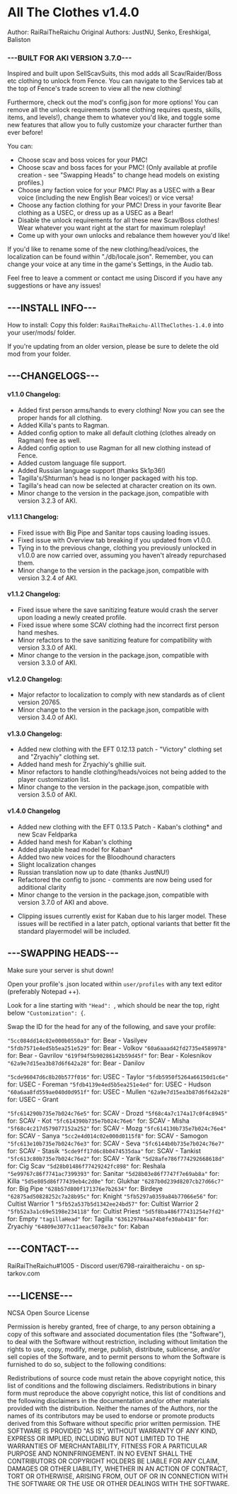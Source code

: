 # All The Clothes v1.4.0
Author: RaiRaiTheRaichu
Original Authors: JustNU, Senko, Ereshkigal, Baliston

### ---BUILT FOR AKI VERSION 3.7.0---

Inspired and built upon SellScavSuits, this mod adds all Scav/Raider/Boss etc clothing to unlock from Fence. You can navigate to the Services tab at the top of Fence's trade screen to view all the new clothing! 

Furthermore, check out the mod's config.json for more options! You can remove all the unlock requirements (some clothing requires quests, skills, items, and levels!), change them to whatever you'd like, and toggle some new features that allow you to fully customize your character further than ever before!

You can:
- Choose scav and boss voices for your PMC!
- Choose scav and boss faces for your PMC! (Only available at profile creation - see "Swapping Heads" to change head models on existing profiles.)
- Choose any faction voice for your PMC! Play as a USEC with a Bear voice (including the new English Bear voices!) or vice versa!
- Choose any faction clothing for your PMC! Dress in your favorite Bear clothing as a USEC, or dress up as a USEC as a Bear!
- Disable the unlock requirements for all these new Scav/Boss clothes! Wear whatever you want right at the start for maximum roleplay!
- Come up with your own unlocks and rebalance them however you'd like!

If you'd like to rename some of the new clothing/head/voices, the localization can be found within "./db/locale.json".
Remember, you can change your voice at any time in the game's Settings, in the Audio tab.

Feel free to leave a comment or contact me using Discord if you have any suggestions or have any issues!

## ---INSTALL INFO---

How to install:
Copy this folder: `RaiRaiTheRaichu-AllTheClothes-1.4.0` into your user/mods/ folder.

If you're updating from an older version, please be sure to delete the old mod from your folder.

## ---CHANGELOGS---

#### v1.1.0 Changelog: 
- Added first person arms/hands to every clothing! Now you can see the proper hands for all clothing.
- Added Killa's pants to Ragman.
- Added config option to make all default clothing (clothes already on Ragman) free as well.
- Added config option to use Ragman for all new clothing instead of Fence.
- Added custom language file support.
- Added Russian language support (thanks Sk1p36!)
- Tagilla's/Shturman's head is no longer packaged with his top.
- Tagilla's head can now be selected at character creation on its own.
- Minor change to the version in the package.json, compatible with version 3.2.3 of AKI.

#### v1.1.1 Changelog:
- Fixed issue with Big Pipe and Sanitar tops causing loading issues.
- Fixed issue with Overview tab breaking if you updated from v1.0.0.
- Tying in to the previous change, clothing you previously unlocked in v1.0.0 are now carried over, assuming you haven't already repurchased them.
- Minor change to the version in the package.json, compatible with version 3.2.4 of AKI.

#### v1.1.2 Changelog:
- Fixed issue where the save sanitizing feature would crash the server upon loading a newly created profile.
- Fixed issue where some SCAV clothing had the incorrect first person hand meshes.
- Minor refactors to the save sanitizing feature for compatibility with version 3.3.0 of AKI.
- Minor change to the version in the package.json, compatible with version 3.3.0 of AKI.

#### v1.2.0 Changelog: 
- Major refactor to localization to comply with new standards as of client version 20765.
- Minor change to the version in the package.json, compatible with version 3.4.0 of AKI.

#### v1.3.0 Changelog: 
- Added new clothing with the EFT 0.12.13 patch - "Victory" clothing set and "Zryachiy" clothing set.
- Added hand mesh for Zryachiy's ghillie suit.
- Minor refactors to handle clothing/heads/voices not being added to the player customization list.
- Minor change to the version in the package.json, compatible with version 3.5.0 of AKI.

#### v1.4.0 Changelog
- Added new clothing with the EFT 0.13.5 Patch - Kaban's clothing* and new Scav Feldparka
- Added hand mesh for Kaban's clothing
- Added playable head model for Kaban*
- Added two new voices for the Bloodhound characters
- Slight localization changes
- Russian translation now up to date (thanks JustNU!)
- Refactored the config to jsonc - comments are now being used for additional clarity
- Minor change to the version in the package.json, compatible with version 3.7.0 of AKI and above.

* Clipping issues currently exist for Kaban due to his larger model. These issues will be rectified in a later patch, optional variants that better fit the standard playermodel will be included.



## ---SWAPPING HEADS---

Make sure your server is shut down!

Open your profile's .json located within `user/profiles` with any text editor (preferably Notepad ++).

Look for a line starting with `"Head": `, which should be near the top, right below `"Customization": {`.

Swap the ID for the head for any of the following, and save your profile:

`"5cc084dd14c02e000b0550a3"` for: Bear - Vasilyev
`"5fdb7571e4ed5b5ea251e529"` for: Bear - Volkov
`"60a6aaad42fd2735e4589978"` for: Bear - Gavrilov
`"619f94f5b90286142b59d45f"` for: Bear - Kolesnikov
`"62a9e7d15ea3b87d6f642a28"` for: Bear - Danilov

`"5cde96047d6c8b20b577f016"` for: USEC - Taylor
`"5fdb5950f5264a66150d1c6e"` for: USEC - Foreman
`"5fdb4139e4ed5b5ea251e4ed"` for: USEC - Hudson
`"60a6aa8fd559ae040d0d951f"` for: USEC - Mullen
`"62a9e7d15ea3b87d6f642a28"` for: USEC - Grant

`"5fc614290b735e7b024c76e5"` for: SCAV - Drozd
`"5f68c4a7c174a17c0f4c8945"` for: SCAV - Kot
`"5fc614390b735e7b024c76e6"` for: SCAV - Misha
`"5f68c4c217d579077152a252"` for: SCAV - Mozg
`"5fc614130b735e7b024c76e4"` for: SCAV - Sanya
`"5cc2e4d014c02e000d0115f8"` for: SCAV - Samogon
`"5fc613e10b735e7b024c76e3"` for: SCAV - Seva
`"5fc6144b0b735e7b024c76e7"` for: SCAV - Stasik
`"5cde9ff17d6c8b0474535daa"` for: SCAV - Tankist
`"5fc613c80b735e7b024c76e2"` for: SCAV - Yarik
`"5d28afe786f774292668618d"` for: Cig Scav
`"5d28b01486f77429242fc898"` for: Reshala
`"5e99767c86f7741ac7399393"` for: Sanitar
`"5d28b03e86f7747f7e69ab8a"` for: Killa
`"5d5e805d86f77439eb4c2d0e"` for: Glukhar
`"6287b0d239d8207cb27d66c7"` for: Big Pipe
`"628b57d800f171376e7b2634"` for: Birdeye
`"62875ad50828252c7a28b95c"` for: Knight
`"5fb5297a0359a84b77066e56"` for: Cultist Warrior 1
`"5fb52a537b5d1342ee24bd57"` for: Cultist Warrior 2
`"5fb52a3a1c69e5198e234118"` for: Cultist Priest
`"5d5f8ba486f77431254e7fd2"` for: Empty
`"tagillaHead"` for: Tagilla
`"636129784aa74b8fe30ab418"` for: Zryachiy
`"64809e3077c11aeac5078e3c"` for: Kaban


## ---CONTACT---

RaiRaiTheRaichu#1005 - Discord
user/6798-rairaitheraichu - on sp-tarkov.com 

## ---LICENSE---

NCSA Open Source License

Permission is hereby granted, free of charge, to any person obtaining a copy of this software and associated documentation files (the "Software"), to deal with the Software without restriction, including without limitation the rights to use, copy, modify, merge, publish, distribute, sublicense, and/or sell copies of the Software, and to permit persons to whom the Software is furnished to do so, subject to the following conditions:

Redistributions of source code must retain the above copyright notice, this list of conditions and the following disclaimers.
Redistributions in binary form must reproduce the above copyright notice, this list of conditions and the following disclaimers in the documentation and/or other materials provided with the distribution.
Neither the names of the Authors, nor the names of its contributors may be used to endorse or promote products derived from this Software without specific prior written permission.
THE SOFTWARE IS PROVIDED "AS IS", WITHOUT WARRANTY OF ANY KIND, EXPRESS OR IMPLIED, INCLUDING BUT NOT LIMITED TO THE WARRANTIES OF MERCHANTABILITY, FITNESS FOR A PARTICULAR PURPOSE AND NONINFRINGEMENT. IN NO EVENT SHALL THE CONTRIBUTORS OR COPYRIGHT HOLDERS BE LIABLE FOR ANY CLAIM, DAMAGES OR OTHER LIABILITY, WHETHER IN AN ACTION OF CONTRACT, TORT OR OTHERWISE, ARISING FROM, OUT OF OR IN CONNECTION WITH THE SOFTWARE OR THE USE OR OTHER DEALINGS WITH THE SOFTWARE.